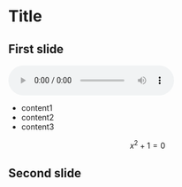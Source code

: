 # Title

## First slide 

<audio controls>
  <source src="./hello.aiff">
Your browser does not support the audio element.
</audio>

- content1
- content2
- content3

$$ x^2 + 1 = 0 $$

## Second slide
